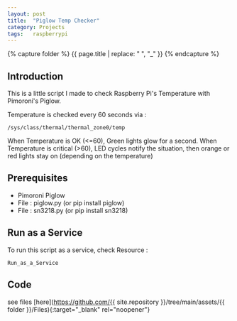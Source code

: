 ```yaml
---
layout: post
title:  "Piglow Temp Checker"
category: Projects
tags:   raspberrypi 
---
```

{% capture folder %}
{{ page.title | replace: " ", "_" }}
{% endcapture %}

## Introduction ##
This is a little script I made to check Raspberry Pi's Temperature with Pimoroni's Piglow.
<!--more-->

Temperature is checked every 60 seconds via : 

`/sys/class/thermal/thermal_zone0/temp`

When Temperature is OK (<=60), Green lights glow for a second.
When Temperature is critical (>60), LED cycles notify the situation, then orange or red lights stay on (depending on the temperature)

## Prerequisites ##
* Pimoroni Piglow
* File : piglow.py (or pip install piglow)</li>
* File : sn3218.py (or pip install sn3218)</li>

## Run as a Service ##
To run this script as a service, check Resource : 

`Run_as_a_Service`

## Code ##
see files [here](https://github.com/{{ site.repository }}/tree/main/assets/{{ folder }}/Files){:target="_blank" rel="noopener"}